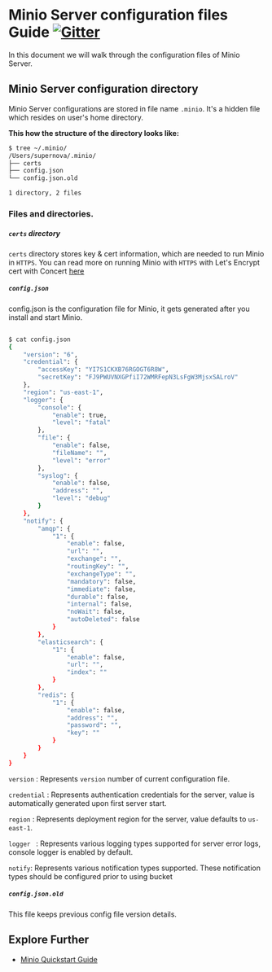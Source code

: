 # Minio Server configuration files Guide [![Gitter](https://badges.gitter.im/Join%20Chat.svg)](https://gitter.im/minio/minio?utm_source=badge&utm_medium=badge&utm_campaign=pr-badge&utm_content=badge)

In this document we will walk through the configuration files of Minio Server.

## Minio Server configuration directory
Minio Server configurations are stored in file name ``.minio``.  It's a hidden file which resides on user's home directory.

**This how the structure of the directory looks like:**

```sh
$ tree ~/.minio/
/Users/supernova/.minio/
├── certs
├── config.json
└── config.json.old

1 directory, 2 files
```
### Files and directories.

##### ``certs`` directory 
``certs`` directory stores key & cert information, which are needed to run Minio in ``HTTPS``. You can read more on running Minio with ``HTTPS`` with Let's Encrypt cert with Concert [here](https://docs.minio.io/docs/generate-let-s-encypt-certificate-using-concert-for-minio) 

##### ``config.json``
config.json is the configuration file for Minio, it gets generated after you install and start Minio.

```sh

$ cat config.json
{
	"version": "6",
	"credential": {
		"accessKey": "YI7S1CKXB76RGOGT6R8W",
		"secretKey": "FJ9PWUVNXGPfiI72WMRFepN3LsFgW3MjsxSALroV"
	},
	"region": "us-east-1",
	"logger": {
		"console": {
			"enable": true,
			"level": "fatal"
		},
		"file": {
			"enable": false,
			"fileName": "",
			"level": "error"
		},
		"syslog": {
			"enable": false,
			"address": "",
			"level": "debug"
		}
	},
	"notify": {
		"amqp": {
			"1": {
				"enable": false,
				"url": "",
				"exchange": "",
				"routingKey": "",
				"exchangeType": "",
				"mandatory": false,
				"immediate": false,
				"durable": false,
				"internal": false,
				"noWait": false,
				"autoDeleted": false
			}
		},
		"elasticsearch": {
			"1": {
				"enable": false,
				"url": "",
				"index": ""
			}
		},
		"redis": {
			"1": {
				"enable": false,
				"address": "",
				"password": "",
				"key": ""
			}
		}
	}
}


```

``version`` :  Represents `version` number of current configuration file.

``credential`` :  Represents authentication credentials for the server, value is automatically generated upon first server start.

``region`` :  Represents deployment region for the server,  value defaults to `us-east-1`. 

``logger `` : Represents various logging types supported for server error logs, console logger is enabled by default.

``notify``:  Represents various notification types supported. These notification types should be configured prior to using bucket


##### ``config.json.old``
This file keeps previous config file version details.

## Explore Further
* [Minio Quickstart Guide](https://docs.minio.io/docs/minio-quickstart-guide)






